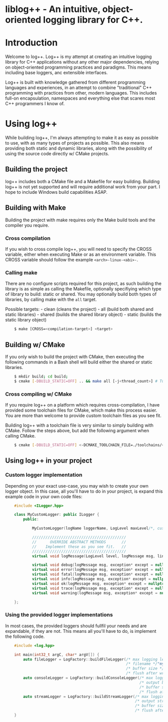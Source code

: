 # liblog++ - An intuitive, object-oriented logging library for C++.

# Introduction

Welcome to log++.
Log++ is my attempt at creating an intuitive logging library for C++ applications without any other major dependencies,
relying on object-oriented programming practices and paradigms.
This means including base loggers, anc extensible interfaces.

Log++ is built with knowledge gathered from different programming languages and experiences, in an attempt to 
combine "traditional" C++ programming with practices from other, modern languages.
This includes full-on encapsulation, namespaces and everything else that scares most C++ programmers I know of.

# Using log++

While building log++, I'm always attempting to make it as easy as possible to use, with as many types of projects as possible. 
This also means providing both static and dynamic libraries, along with the possibility of using the source code directly w/ CMake projects.

## Building the project

log++ includes both a CMake file and a Makefile for easy building.
Building log++ is not yet supported and will require additional work from your part.
I hope to include Windows build capabilities ASAP.

## Building with Make

Building the project with make requires only the Make build tools and the compiler you require.

### Cross compilation

If you wish to cross compile log++, you will need to specify the CROSS variable, either when executing Make or as an environment variable.
This CROSS variable should follow the example `<arch>-linux-<abi>-`.

### Calling make

There are no configure scripts required for this project, as such building the library is as simple as calling the Makefile, 
optionally specifiying which type of library to build: static or shared.
You may optionally build both types of libraries, by calling make with the `all` target.

Possible targets:
    - clean (cleans the project)
    - all (build both shared and static libraries)
    - shared (builds the shared library object)
    - static (builds the static library object)

```bash
    $ make [CROSS=<compilation-target>] <target>
```

## Building w/ CMake

If you only wish to build the project with CMake, then executing the following commands in a Bash shell will build either the shared or static libraries.

```bash
    $ mkdir build; cd build;
    $ cmake [-DBUILD_STATIC=OFF] .. && make all [-j<thread_count>] # Turning off BUILD_STATIC will build the dynamic library
```

### Cross compiling w/ CMake

If you require log++ on a platform which requires cross-compilation, I have provided some toolchain files for CMake, which make this process easier.
You are more than welcome to provide custom toolchain files as you see fit.

Building log++ with a toolchain file is very similar to simply building with CMake.
Follow the steps above, but add the following argument when calling CMake.

```bash
    $ cmake [-DBUILD_STATIC=OFF] <-DCMAKE_TOOLCHAIN_FILE=./toolchains/<toolchain>.cmake> .. && make all [-j<thread_count>]
```

## Using log++ in your project

### Custom logger implementation
Depending on your exact use-case, you may wish to create your own logger object.
In this case, all you'll have to do in your project, is expand this example code in your own code files:

```cpp
    #include <ILogger.hpp>

    class MyCustomLogger: public ILogger {
        public:

            MyCustomLogger(logName loggerName, LogLevel maxLevel/*, custom params?*/): ILogger(logName, maxLevel) {}

            //////////////////////////////////////////
            //      OVERRIDE ABSTRACT METHODS       //
            //    Implement these as you see fit.   //
            //////////////////////////////////////////
            virtual void logMessage(LogLevel level, logMessage msg, lineNo line = -1, funcName function = "");

            virtual void debug(logMessage msg, exception* except = nullptr, lineNo line = -1, funcName func = "");
            virtual void error(logMessage msg, exception* except = nullptr, lineNo line = -1, funcName func = "");
            virtual void fatal(logMessage msg, exception* except = nullptr, lineNo line = -1, funcName func = "");
            virtual void info(logMessage msg, exception* except = nullptr, lineNo line = -1, funcName func = "");
            virtual void ok(logMessage msg, exception* except = nullptr, lineNo line = -1, funcName func = "");
            virtual void trace(logMessage msg, exception* except = nullptr, lineNo line = -1, funcName func = "");
            virtual void warning(logMessage msg, exception* except = nullptr, lineNo line = -1, funcName func = "");

    };
```

### Using the provided logger implementations

In most cases, the provided loggers should fullfil your needs and are expandable, if they are not.
This means all you'll have to do, is implement the following code.

```cpp
    #include <log.hpp>

    int main(int32_t argC, char* argV[]) {
        auto fileLogger = LogFactory::buildFileLogger(/* max logging level */LogLevel::Trace, 
                                                      /* filename */"my.log", 
                                                      /* buffer size */4096/*B*/,
                                                      /* flush after write */false);
        auto consoleLogger = LogFactory::buildConsoleLogger(/* max logging level */LogLevel::Trace,
                                                            /* output bad logs to stderr */true,
                                                            /* buffer size */4096,
                                                            /* flush after write */false);
        auto streamLogger = LogFactory::buildStreamLogger(/* max logging level */LogLevel::Trace,
                                                          /* output stream */myStream,
                                                          /* buffer size */4096,
                                                          /* flush after write */false);
    }
```

